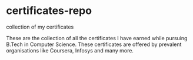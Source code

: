 # certificates-repo
collection of my certificates


These are the collection of all the certificates I have earned while pursuing B.Tech in Computer Science.
These certificates are offered by prevalent organisations like Coursera, Infosys and many more.
